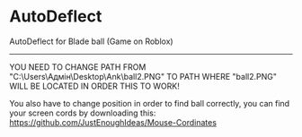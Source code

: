 # AutoDeflect
AutoDeflect for Blade ball (Game on Roblox)

----------------------------------------------------------------------

YOU NEED TO CHANGE PATH FROM "C:\Users\Адмін\Desktop\Ank\ball2.PNG" TO PATH WHERE "ball2.PNG" WILL BE LOCATED IN ORDER THIS TO WORK!

You also have to change position in order to find ball correctly, you can find your screen cords by downloading this: https://github.com/JustEnoughIdeas/Mouse-Cordinates
